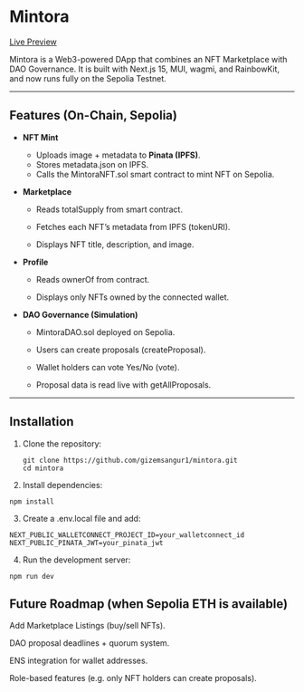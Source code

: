 # Mintora

[Live Preview](https://mintora-one.vercel.app/)

Mintora is a Web3-powered DApp that combines an NFT Marketplace with DAO Governance.
It is built with Next.js 15, MUI, wagmi, and RainbowKit, and now runs fully on the Sepolia Testnet.

---

## Features (On-Chain, Sepolia)

- **NFT Mint**
  - Uploads image + metadata to **Pinata (IPFS)**.
  - Stores metadata.json on IPFS.
  - Calls the MintoraNFT.sol smart contract to mint NFT on Sepolia.

- **Marketplace**
  - Reads totalSupply from smart contract.

  - Fetches each NFT’s metadata from IPFS (tokenURI).

  - Displays NFT title, description, and image.

- **Profile**
  - Reads ownerOf from contract.

  - Displays only NFTs owned by the connected wallet.

- **DAO Governance (Simulation)**
  - MintoraDAO.sol deployed on Sepolia.

  - Users can create proposals (createProposal).

  - Wallet holders can vote Yes/No (vote).

  - Proposal data is read live with getAllProposals.

---

## Installation

1. Clone the repository:
   ```
   git clone https://github.com/gizemsangur1/mintora.git
   cd mintora

2. Install dependencies:
```
npm install
```
3. Create a .env.local file and add:
```
NEXT_PUBLIC_WALLETCONNECT_PROJECT_ID=your_walletconnect_id
NEXT_PUBLIC_PINATA_JWT=your_pinata_jwt
```
4. Run the development server:
```
npm run dev
```

## Future Roadmap (when Sepolia ETH is available)

Add Marketplace Listings (buy/sell NFTs).

DAO proposal deadlines + quorum system.

ENS integration for wallet addresses.

Role-based features (e.g. only NFT holders can create proposals).